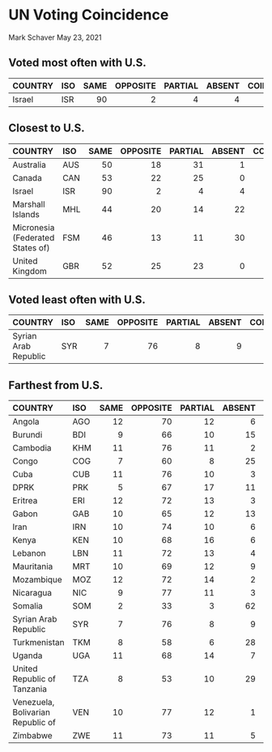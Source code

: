 UN Voting Coincidence
================
Mark Schaver
May 23, 2021

## Voted most often with U.S.

| COUNTRY | ISO | SAME | OPPOSITE | PARTIAL | ABSENT | COINCIDENCE |
|:--------|:----|-----:|---------:|--------:|-------:|------------:|
| Israel  | ISR |   90 |        2 |       4 |      4 |        0.96 |

## Closest to U.S.

| COUNTRY                          | ISO | SAME | OPPOSITE | PARTIAL | ABSENT | COINCIDENCE |
|:---------------------------------|:----|-----:|---------:|--------:|-------:|------------:|
| Australia                        | AUS |   50 |       18 |      31 |      1 |        0.66 |
| Canada                           | CAN |   53 |       22 |      25 |      0 |        0.66 |
| Israel                           | ISR |   90 |        2 |       4 |      4 |        0.96 |
| Marshall Islands                 | MHL |   44 |       20 |      14 |     22 |        0.65 |
| Micronesia (Federated States of) | FSM |   46 |       13 |      11 |     30 |        0.73 |
| United Kingdom                   | GBR |   52 |       25 |      23 |      0 |        0.64 |

## Voted least often with U.S.

| COUNTRY              | ISO | SAME | OPPOSITE | PARTIAL | ABSENT | COINCIDENCE |
|:---------------------|:----|-----:|---------:|--------:|-------:|------------:|
| Syrian Arab Republic | SYR |    7 |       76 |       8 |      9 |        0.12 |

## Farthest from U.S.

| COUNTRY                           | ISO | SAME | OPPOSITE | PARTIAL | ABSENT | COINCIDENCE |
|:----------------------------------|:----|-----:|---------:|--------:|-------:|------------:|
| Angola                            | AGO |   12 |       70 |      12 |      6 |        0.19 |
| Burundi                           | BDI |    9 |       66 |      10 |     15 |        0.16 |
| Cambodia                          | KHM |   11 |       76 |      11 |      2 |        0.17 |
| Congo                             | COG |    7 |       60 |       8 |     25 |        0.15 |
| Cuba                              | CUB |   11 |       76 |      10 |      3 |        0.16 |
| DPRK                              | PRK |    5 |       67 |      17 |     11 |        0.16 |
| Eritrea                           | ERI |   12 |       72 |      13 |      3 |        0.19 |
| Gabon                             | GAB |   10 |       65 |      12 |     13 |        0.18 |
| Iran                              | IRN |   10 |       74 |      10 |      6 |        0.16 |
| Kenya                             | KEN |   10 |       68 |      16 |      6 |        0.19 |
| Lebanon                           | LBN |   11 |       72 |      13 |      4 |        0.18 |
| Mauritania                        | MRT |   10 |       69 |      12 |      9 |        0.18 |
| Mozambique                        | MOZ |   12 |       72 |      14 |      2 |        0.19 |
| Nicaragua                         | NIC |    9 |       77 |      11 |      3 |        0.15 |
| Somalia                           | SOM |    2 |       33 |       3 |     62 |        0.16 |
| Syrian Arab Republic              | SYR |    7 |       76 |       8 |      9 |        0.12 |
| Turkmenistan                      | TKM |    8 |       58 |       6 |     28 |        0.16 |
| Uganda                            | UGA |   11 |       68 |      14 |      7 |        0.19 |
| United Republic of Tanzania       | TZA |    8 |       53 |      10 |     29 |        0.19 |
| Venezuela, Bolivarian Republic of | VEN |   10 |       77 |      12 |      1 |        0.16 |
| Zimbabwe                          | ZWE |   11 |       73 |      11 |      5 |        0.17 |
